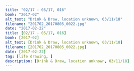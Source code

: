 ```yaml
---
title: "02/17 - 05/17, 016"
book: "2017-02"
alt_text: "Drink & Draw, location unknown, 03/11/18"
filename: "201702_20170805_0022.jpg"
date: "2017-02-22"
title: [02/17 - 05/17, 016]
book: [2017-02]
alt_text: [Drink & Draw, location unknown, 03/11/18]
filename: [201702_20170805_0022.jpg]
date: [2017-02-22]
tag: [life drawing, ]
description: [Drink & Draw, location unknown, 03/11/18]
---
```

